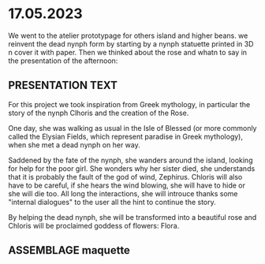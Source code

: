 # 17.05.2023

We went to the atelier prototypage for others island and higher beans.
we reinvent the dead nynph form by starting by a nynph statuette printed in 3D n cover it with paper.
Then we thinked about the rose and whatn to say in the presentation of the afternoon:

## PRESENTATION TEXT

For this project we took inspiration from Greek mythology, in particular the story of the nynph Clhoris and the creation of the Rose.

One day, she was walking as usual in the Isle of Blessed (or more commonly called the Elysian Fields, which represent paradise in Greek mythology), when she met a dead nynph on her way.

Saddened by the fate of the nynph, she wanders around the island, looking for help for the poor girl. She wonders why her sister died, she understands that it is probably the fault of the god of wind, Zephirus. Chloris will also have to be careful, if she hears the wind blowing, she will have to hide or she will die too.
All long the interactions, she will introuce thanks some "internal dialogues" to the user all the hint to continue the story.

By helping the dead nynph, she will be transformed into a beautiful rose and Chloris will be proclaimed goddess of flowers: Flora.

## ASSEMBLAGE maquette
